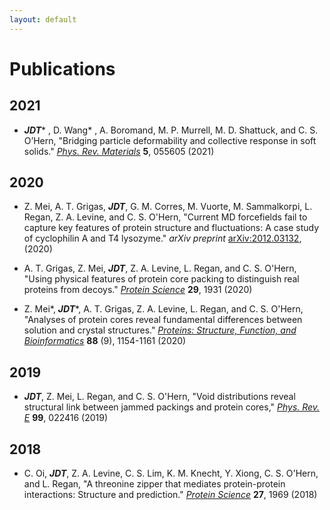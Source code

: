 ```yaml
---
layout: default
---
```


# Publications

## 2021

* ***JDT***\* , D. Wang\* , A. Boromand, M. P. Murrell, M. D. Shattuck, and C. S. O’Hern, "Bridging particle deformability and collective response in soft solids." [*Phys. Rev. Materials*](https://journals.aps.org/prmaterials/abstract/10.1103/PhysRevMaterials.5.055605) **5**, 055605 (2021)

## 2020

* Z. Mei, A. T. Grigas, ***JDT***, G. M. Corres, M. Vuorte, M. Sammalkorpi, L. Regan, Z. A. Levine, and C. S. O'Hern, "Current MD forcefields fail to capture key features of protein structure and fluctuations: A case study of cyclophilin A and T4 lysozyme." *arXiv preprint* [arXiv:2012.03132](https://arxiv.org/abs/2012.03132), (2020)

* A. T. Grigas, Z. Mei, ***JDT***, Z. A. Levine, L. Regan, and C. S. O'Hern, "Using physical features of protein core packing to distinguish real proteins from decoys." [*Protein Science*](https://onlinelibrary.wiley.com/doi/full/10.1002/pro.3914) **29**, 1931 (2020)

* Z. Mei\*, ***JDT***\*, A. T. Grigas, Z. A. Levine, L. Regan, and C. S. O'Hern, "Analyses of protein cores reveal fundamental differences between solution and crystal structures." [*Proteins: Structure, Function, and Bioinformatics*](https://onlinelibrary.wiley.com/doi/full/10.1002/prot.25884) **88** (9), 1154-1161 (2020)

## 2019

* ***JDT***, Z. Mei, L. Regan, and C. S. O'Hern, "Void distributions reveal structural link between jammed packings and protein cores," [*Phys. Rev. E*](https://journals.aps.org/pre/abstract/10.1103/PhysRevE.99.022416) **99**, 022416 (2019) 

## 2018

* C. Oi, ***JDT***, Z. A. Levine, C. S. Lim, K. M. Knecht, Y. Xiong, C. S. O'Hern, and L. Regan, "A threonine zipper that mediates protein-protein interactions: Structure and prediction." [*Protein Science*](https://onlinelibrary.wiley.com/doi/full/10.1002/pro.3505) **27**, 1969 (2018)
